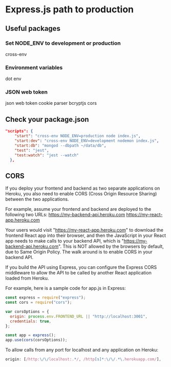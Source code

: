 # Express.js path to production

## Useful packages

### Set NODE_ENV to development or production

cross-env

### Environment variables

dot env

### JSON web token

json web token
cookie parser
bcryptjs
cors

## Check your package.json

```json
"scripts": {
    "start": "cross-env NODE_ENV=production node index.js",
    "start:dev": "cross-env NODE_ENV=development nodemon index.js",
    "start:db": "mongod --dbpath ~/data/db",
    "test": "jest",
    "test:watch": "jest --watch"
  },
```

## CORS

If you deploy your frontend and backend as two separate applications on Heroku, you also need to enable CORS (Cross Origin Resource Sharing) between the two applications.

For example, assume your frontend and backend are deployed to the following two URLs:
https://my-backend-api.heroku.com
https://my-react-app.heroku.com

Your users would visit "https://my-react-app.heroku.com" to download the frontend React app into their browser, and then the JavaScript in your React app needs to make calls to your backend API, which is "https://my-backend-api.heroku.com". This is NOT allowed by the browsers by default, due to Same Origin Policy.
The walk around is to enable CORS in your backend API.

If you build the API using Express, you can configure the Express CORS middleware to allow the API to be called by another React application loaded from Heroku.

For example, here is a sample code for app.js in Express:

```js
const express = require("express");
const cors = require("cors");

var corsOptions = {
  origin: process.env.FRONTEND_URL || "http://localhost:3001",
  credentials: true,
};

const app = express();
app.use(cors(corsOptions));
```

To allow calls from any port for localhost and any application on Heroku:

```js
origin: [/http:\/\/localhost:.*/, /http[s]*:\/\/.*\.herokuapp.com/],
```

